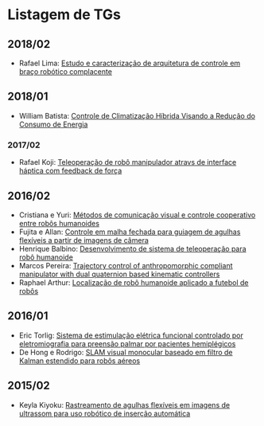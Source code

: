 # Listagem de TGs
## 2018/02
* Rafael Lima: [Estudo e caracterização de arquitetura de controle em braço robótico complacente](2018_02/TG_Rafael_Lima.pdf)

## 2018/01
* William Batista: [Controle de Climatização Híbrida Visando a Redução do Consumo de Energia](2018_01/TG_William_Batista.pdf)

### 2017/02
* Rafael Koji: [Teleoperação de robô manipulador atravs de interface háptica com feedback de força](2017_02/TG_Rafael_Koji.pdf)

## 2016/02
* Cristiana e Yuri: [Métodos de comunicação visual e controle cooperativo entre robôs humanoides](2016_02/TG_Cristiana_Yuri.pdf)
* Fujita e Allan: [Controle em malha fechada para guiagem de agulhas flexíveis a partir de imagens de câmera](2016_02/TG_Fujita_allan.pdf)
* Henrique Balbino: [Desenvolvimento de sistema de teleoperação para robô humanoide](2016_02/TG_Henrique_Balbino.pdf)
* Marcos Pereira: [Trajectory control of anthropomorphic compliant manipulator with dual quaternion based kinematic controllers](2016_02/TG_Marcos_Pereira.pdf)
* Raphael Arthur: [Localização de robô humanoide aplicado a futebol de robôs](2016_02/TG_Raphael_Arthur.pdf)

## 2016/01
* Eric Torlig: [Sistema de estimulação elétrica funcional controlado por eletromiografia para preensão palmar por pacientes hemiplégicos](2016_01/TG_Eric_Torlig.pdf)
* De Hong e Rodrigo: [SLAM visual monocular baseado em filtro de Kalman estendido para robôs aéreos](2016_01/TG_DeHong_Rodrigo.pdf)

## 2015/02
* Keyla Kiyoku: [Rastreamento de agulhas flexíveis em imagens de ultrassom para uso robótico de inserção automática](2015_02/TG_Keyla_Kiyoku.pdf)

